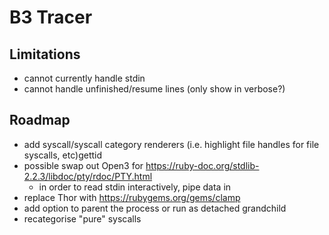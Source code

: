 # B3 Tracer

## Limitations

 - cannot currently handle stdin
 - cannot handle unfinished/resume lines (only show in verbose?)
 
## Roadmap

 - add syscall/syscall category renderers (i.e. highlight file handles for file syscalls, etc)gettid
 - possible swap out Open3 for https://ruby-doc.org/stdlib-2.2.3/libdoc/pty/rdoc/PTY.html
   - in order to read stdin interactively, pipe data in
 - replace Thor with https://rubygems.org/gems/clamp
 - add option to parent the process or run as detached grandchild
 - recategorise "pure" syscalls